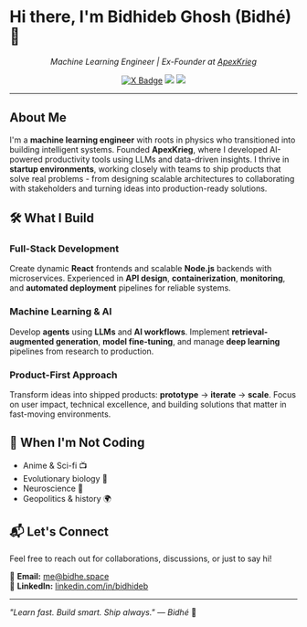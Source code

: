 # Hi there, I'm Bidhideb Ghosh (Bidhé) 👋

<p align="center">
  <i>Machine Learning Engineer | Ex-Founder at <a href="https://apexkrieg.fly.dev/">ApexKrieg</a></i>
</p>

<p align="center">
  <a href="https://x.com/bidhe_kun"><img src="https://img.shields.io/badge/X-%231DA1F2.svg?&style=flat&logo=x&logoColor=white" alt="X Badge" /></a>
  <a href="https://www.linkedin.com/in/bidhideb/"><img src="https://img.shields.io/badge/LinkedIn-%230077B5.svg?&style=flat&logo=linkedin&logoColor=white" /></a>
  <a href="mailto:mw@bidhe.space"><img src="https://img.shields.io/badge/Email-me@bidhe.space-blue.svg" /></a>
</p>

---

## About Me

I'm a **machine learning engineer** with roots in physics who transitioned into building intelligent systems. Founded **ApexKrieg**, where I developed AI-powered productivity tools using LLMs and data-driven insights. I thrive in **startup environments**, working closely with teams to ship products that solve real problems - from designing scalable architectures to collaborating with stakeholders and turning ideas into production-ready solutions.

## 🛠️ What I Build

### Full-Stack Development
Create dynamic **React** frontends and scalable **Node.js** backends with microservices. Experienced in **API design**, **containerization**, **monitoring**, and **automated deployment** pipelines for reliable systems.

### Machine Learning & AI
Develop **agents** using **LLMs** and **AI workflows**. Implement **retrieval-augmented generation**, **model fine-tuning**, and manage **deep learning** pipelines from research to production.

### Product-First Approach
Transform ideas into shipped products: **prototype** → **iterate** → **scale**. Focus on user impact, technical excellence, and building solutions that matter in fast-moving environments.

## 🌱 When I'm Not Coding

- Anime & Sci-fi 📺
- Evolutionary biology 🧬
- Neuroscience 🧠
- Geopolitics & history 🌍

## 📬 Let's Connect

Feel free to reach out for collaborations, discussions, or just to say hi!

📧 **Email:** me@bidhe.space  
🔗 **LinkedIn:** [linkedin.com/in/bidhideb](https://www.linkedin.com/in/bidhideb/)

---

*"Learn fast. Build smart. Ship always." — Bidhé* 🚀
